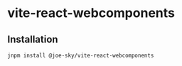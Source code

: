 # vite-react-webcomponents

## Installation

```bash
jnpm install @joe-sky/vite-react-webcomponents
```